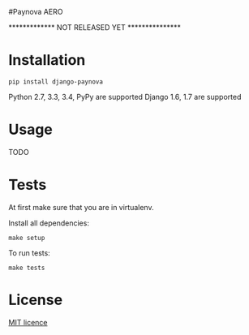 #Paynova AERO

************* NOT RELEASED YET ***************



# Installation
```
pip install django-paynova
```
Python 2.7, 3.3, 3.4, PyPy are supported
Django 1.6, 1.7 are supported

# Usage
TODO

# Tests
At first make sure that you are in virtualenv.

Install all dependencies:
```
make setup
```
To run tests:
```
make tests
```

# License
[MIT licence](./LICENSE)